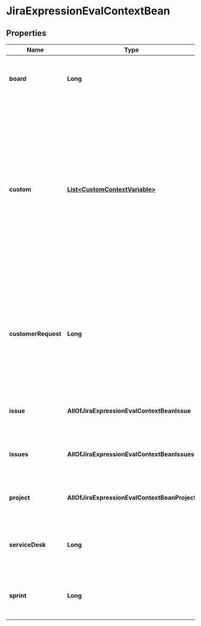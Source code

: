# JiraExpressionEvalContextBean

## Properties
Name | Type | Description | Notes
------------ | ------------- | ------------- | -------------
**board** | **Long** | The ID of the board that is available under the &#x60;board&#x60; variable when evaluating the expression. |  [optional]
**custom** | [**List&lt;CustomContextVariable&gt;**](CustomContextVariable.md) | Custom context variables and their types. These variable types are available for use in a custom context:   *  &#x60;user&#x60;: A [user](https://developer.atlassian.com/cloud/jira/platform/jira-expressions-type-reference#user) specified as an Atlassian account ID.  *  &#x60;issue&#x60;: An [issue](https://developer.atlassian.com/cloud/jira/platform/jira-expressions-type-reference#issue) specified by ID or key. All the fields of the issue object are available in the Jira expression.  *  &#x60;json&#x60;: A JSON object containing custom content.  *  &#x60;list&#x60;: A JSON list of &#x60;user&#x60;, &#x60;issue&#x60;, or &#x60;json&#x60; variable types. |  [optional]
**customerRequest** | **Long** | The ID of the customer request that is available under the &#x60;customerRequest&#x60; variable when evaluating the expression. This is the same as the ID of the underlying Jira issue, but the customer request context variable will have a different type. |  [optional]
**issue** | **AllOfJiraExpressionEvalContextBeanIssue** | The issue that is available under the &#x60;issue&#x60; variable when evaluating the expression. |  [optional]
**issues** | **AllOfJiraExpressionEvalContextBeanIssues** | The collection of issues that is available under the &#x60;issues&#x60; variable when evaluating the expression. |  [optional]
**project** | **AllOfJiraExpressionEvalContextBeanProject** | The project that is available under the &#x60;project&#x60; variable when evaluating the expression. |  [optional]
**serviceDesk** | **Long** | The ID of the service desk that is available under the &#x60;serviceDesk&#x60; variable when evaluating the expression. |  [optional]
**sprint** | **Long** | The ID of the sprint that is available under the &#x60;sprint&#x60; variable when evaluating the expression. |  [optional]
